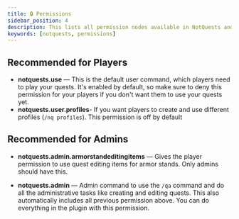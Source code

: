 ```yaml
---
title: 🔒 Permissions
sidebar_position: 4
description: This lists all permission nodes available in NotQuests and explains what they do
keywords: [notquests, permissions]
---
```


## Recommended for Players

- **notquests.use** — This is the default user command, which players need to play your quests. It's enabled by default, so make sure to deny this permission for your players if you don't want them to use your quests yet.
- **notquests.user.profiles**- If you want players to create and use different profiles (`/nq profiles`). This permission is off by default

## Recommended for Admins

- **notquests.admin.armorstandeditingitems** — Gives the player permission to use quest editing items for armor stands. Only admins should have this.

- **notquests.admin** — Admin command to use the `/qa` command and do all the administrative tasks like creating and editing quests. This also automatically includes all previous permission above. You can do everything in the plugin with this permission.

